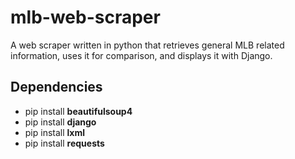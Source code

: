 # mlb-web-scraper

A web scraper written in python that retrieves general MLB related information, uses it for comparison, and displays it with Django.

## Dependencies
- pip install **beautifulsoup4**
- pip install **django**
- pip install **lxml**
- pip install **requests**

